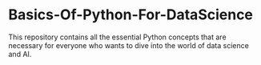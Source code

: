 # Basics-Of-Python-For-DataScience
This repository contains all the essential Python concepts that are necessary for everyone who wants to dive into the world of data science and AI.
